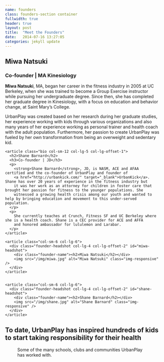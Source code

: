 ```yaml
---
name: founders
class: founders-section container
fullwidth: true
header: true
layout: post
title:  "Meet the Founders"
date:   2014-07-16 13:27:05
categories: jekyll update
---
```


<section class="clearfix" style="margin-bottom:30px;">

  <div class="row">
    <article class="bio col-sm-12 col-lg-5 col-lg-offset-1">
      <h2>Miwa Natsuki</h2>
      <h3>Co-founder | MA Kinesiology</h3>
      <p>
        <strong>Miwa Natsuki</strong>, MA, began her career in the fitness industry in 2005 at UC Berkeley, when she was trained to 
        become a Group Exercise instructor while pursuing her undergraduate degree. Since then, she has completed her graduate degree 
        in Kinesiology, with a focus on education and behavior change, at Saint Mary’s College.
      </p>
      <p>
        UrbanPlay was created based on her research during her graduate studies, her experience working with kids through various 
        organizations and also many years of her experience working as personal trainer and health coach with the adult population. 
        Furthermore, her passion to create UrbanPlay was fueled by her own transformation from being an overweight and sedentary kid.
      </p>
    </article>

    <article class="bio col-sm-12 col-lg-5 col-lg-offset-1">
      <h2>Shane Barnard</h2>
      <h3>Co-founder | JD</h3>
      <p>
        <strong>Shane Barnard</strong>, JD, is NASM, ACE and AFAA certified and the co-founder of UrbanPlay and founder of 
        <a href="http://urbankick.com/" target="_blank">UrbanKick</a>. Shane has over 20 years of experience in the fitness industry but
        it was her work as an attorney for children in foster care that brought her passion for fitness to the younger populations. She 
        witnessed a growing health crisis among our youth and wanted to help by bringing education and movement to this under-served population.
      </p>
      <p>
        She currently teaches at Crunch, Fitness SF and UC Berkeley where she is a health coach. Shane is a CEC provider for ACE and AFFA 
        and honored ambassador for lululemon and Larabar.
      </p>
    </article>
  </div>

  <div class="row hidden-xs">

    <article class="col-sm-6 col-lg-6">
      <div class="founder-headshot col-lg-4 col-lg-offset-2" id="miwa-headshot">
        <div class="founder-name"><h2>Miwa Natsuki</h2></div>
        <img src="/img/miwa.jpg" alt="Miwa Natsuki" class="img-responsive" />
      </div>
    </article>


    <article class="col-sm-6 col-lg-6">
      <div class="founder-headshot col-lg-4 col-lg-offset-2" id="shane-headshot">
        <div class="founder-name"><h2>Shane Barnard</h2></div>
        <img src="/img/shane.jpg" alt="Shane Barnard" class="img-responsive" />
      </div>
    </article>
  </div>

</section>

<div class="row">
  <h2 class="text-center">To date, UrbanPlay has inspired hundreds of kids to start taking responsibility for their health</h2>

  <figure id="worked-with">
    <div id="worked-with-inner"></div>
    <figcaption>Some of the many schools, clubs and communities UrbanPlay has worked with.</figcaption>
  </figure>
</div>

<script>
  window.workedWithJSON = {
    organizations: [
      {
        name: 'Urban Promise Academy',
        offer: 'to offer weekly classes',
        img: 'upa.jpg',
        url: 'http://www.urbanpromiseacademy.org/'
      },

      {
        name: 'Tenderloin After School Program',
        offer: 'to offer weekly classes',
        img: 'tenderlion.jpg',
        url: 'http://www.tndc.org/our-services/after-school-program/'
      },

      {
        name: 'Edna Brewer Middle School',
        offer: 'to offer a one-day outdoor play day',
        img: 'edna_brewer.jpg',
        url: 'http://ednabrewer.net/'
      },

      {
        name: 'Bay Area Community Resources',
        offer: 'at their after school program resource fair',
        img: 'bacr.jpg',
        url: 'http://www.bacr.org/'
      },

      {
        name: 'SCW Mania Conferences',
        offer: 'to offer a workshop to fitness professionals about Urbanplay',
        img: 'scw_mania.jpg',
        url: 'http://scwfit.com/mania/'
      },

      {
        name: 'UC FitCon',
        offer: 'to offer a workshop to fitness professionals about UrbanPlay',
        img: 'uc_fitcon.jpg',
        url: 'http://www.ucfitcon.com/'
      }
    ]
  };
</script>
